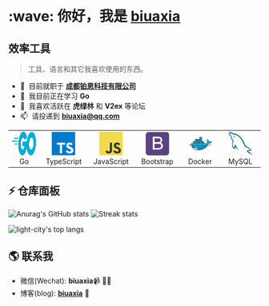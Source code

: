 <h1 align="left" id="macropower-title">:wave: 你好，我是 <a href="https://www.biuaxia.cn/" target="_blank">biuaxia</a></h1>

<h2 align="left" id="macropower-tech">效率工具</h2>

> 工具、语言和其它我喜欢使用的东西。

- :office: &nbsp;目前就职于 **[成都铂恩科技有限公司](201904-至今)**
- :seedling: &nbsp;我目前正在学习 **Go**
- :speech_balloon: &nbsp;我喜欢活跃在 **虎绿林** 和 **V2ex** 等论坛
- :mailbox: &nbsp;请投递到 **[biuaxia@qq.com](mailto:biuaxia@qq.com)**

<table>
  <tr>
    <td align="center" width="96">
      <a href="#macropower-tech">
        <img src="./img/go-flat.svg" width="48" height="48" alt="Golang" />
      </a>
      <br>Go
    </td>
    <td align="center" width="96">
      <a href="#macropower-tech">
        <img src="./img/typescript-original.svg" width="48" height="48" alt="TypeScript" />
      </a>
      <br>TypeScript
    </td>
    <td align="center" width="96">
      <a href="#macropower-tech">
        <img src="./img/javascript-original.svg" width="48" height="48" alt="JavaScript" />
      </a>
      <br>JavaScript
    </td>
    <td align="center" width="96">
      <a href="#macropower-tech">
        <img src="./img/bootstrap-plain.svg" width="48" height="48" alt="Bootstrap" />
      </a>
      <br>Bootstrap
    </td>
    <td align="center" width="96"> 
      <a href="#macropower-tech" >
        <img src="./img/docker-original.svg" width="48" height="48" alt="Docker" />
      </a>
      <br>Docker
    </td>
    <td align="center"  width="96">
      <a href="#macropower-tech">
        <img src="./img/mysql-original.svg" width="48" height="48" alt="MySQL" />
      </a>
      <br>MySQL
    </td>
  </tr>
</table>

## ⚡ 仓库面板

![Anurag's GitHub stats](https://github-readme-stats.vercel.app/api?username=biuaxia&theme=cobalt2&show_icons=true)
![Streak stats](https://github-readme-streak-stats.herokuapp.com/?user=biuaxia&show_icons=true&theme=tokyonight)
<p align='left'>
  <img align="top" src="https://github-readme-stats.vercel.app/api/top-langs/?username=biuaxia&bg_color=071A2C&line_height=20&text_color=FFFFFF" alt="light-city's top langs"/>
</p>

## 🌎 联系我

- 微信(Wechat): **biuaxia**📹 ✍🏾
- 博客(blog): **[biuaxia](https://www.biuaxia.cn/)** 🍭
